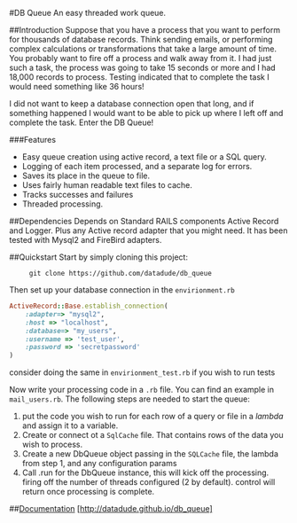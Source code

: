 #DB Queue
An easy threaded work queue.

##Introduction
Suppose that you have a process that you want to perform for thousands of database records.
Think sending emails, or performing complex calculations or transformations that take a large amount of time.
You probably want to fire off a process and walk away from it.  I had just such a task, the process was going
to take 15 seconds or more and  I had 18,000 records to process. Testing indicated that to complete the task I
would need something like 36 hours!

I did not want to keep a database connection open that long, and if something happened I would want to be able to
pick up where I left off and complete the task. Enter the DB Queue!

###Features
* Easy queue creation using active record, a text file or a SQL query.
* Logging of each item processed, and a separate log for errors.
* Saves its place in the queue to file.
* Uses fairly human readable text files to cache.
* Tracks successes and failures
* Threaded processing.

##Dependencies
Depends on Standard RAILS components Active Record and Logger.
Plus any Active record adapter that you might need.
It has been tested with Mysql2 and FireBird adapters.

##Quickstart
Start by simply cloning this project:
```
     git clone https://github.com/datadude/db_queue
```

Then set up your database connection in the `envirionment.rb`


```ruby
ActiveRecord::Base.establish_connection(
    :adapter=> "mysql2",
    :host => "localhost",
    :database=> "my_users",
    :username => 'test_user',
    :password => 'secretpassword'
)
```


consider doing the same in `envirionment_test.rb` if you wish to run tests

Now write your processing code in a `.rb` file. You can find an example in `mail_users.rb`.
The following steps are needed to start the queue:

1. put the code you wish to run for each row of a query or file in a _lambda_ and assign it to a variable.
2. Create or connect ot a `SqlCache` file.  That contains rows of the data you wish to process.
3. Create a new DbQueue object passing in the `SQLCache` file, the lambda from step 1, and any configuration params
4. Call .run for the DbQueue instance, this will kick off the processing. firing off the number of threads configured
(2 by default). control will return once processing is complete.

##[Documentation](http://datadude.github.io/db_queue)
[http://datadude.github.io/db_queue]
